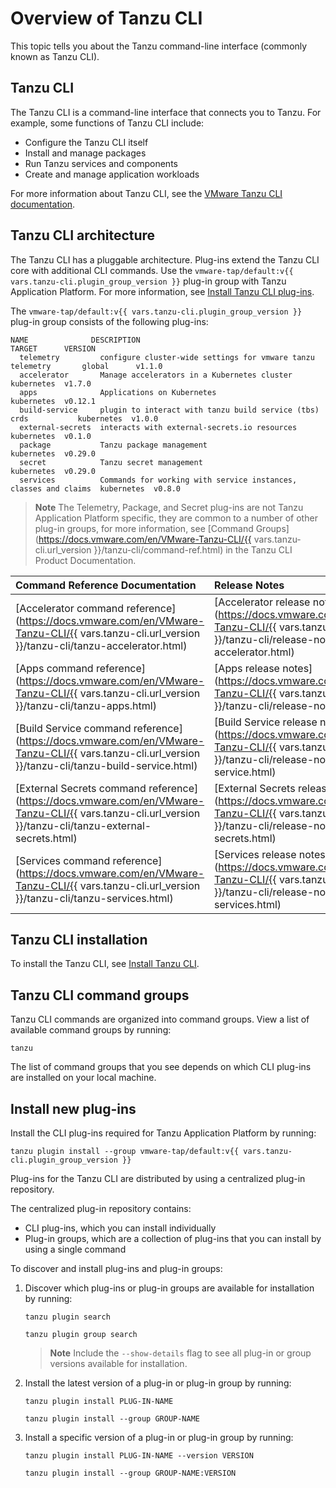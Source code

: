 # Overview of Tanzu CLI

This topic tells you about the Tanzu command-line interface (commonly known as Tanzu CLI).

## <a id="tanzu-cli"></a>Tanzu CLI

The Tanzu CLI is a command-line interface that connects you to Tanzu. For example, some functions of
Tanzu CLI include:

- Configure the Tanzu CLI itself
- Install and manage packages
- Run Tanzu services and components
- Create and manage application workloads

For more information about Tanzu CLI, see the
[VMware Tanzu CLI documentation](https://docs.vmware.com/en/VMware-Tanzu-CLI/index.html).

## <a id="itanzu-cli-architecture"></a>Tanzu CLI architecture

The Tanzu CLI has a pluggable architecture. Plug-ins extend the Tanzu CLI core with additional CLI
commands. Use the `vmware-tap/default:v{{ vars.tanzu-cli.plugin_group_version }}` plug-in group with Tanzu Application Platform. For more information,
see [Install Tanzu CLI plug-ins](../install-tanzu-cli.hbs.md).

The `vmware-tap/default:v{{ vars.tanzu-cli.plugin_group_version }}` plug-in group consists of the following plug-ins:

```console
NAME              DESCRIPTION                                                      TARGET      VERSION
  telemetry         configure cluster-wide settings for vmware tanzu telemetry       global      v1.1.0
  accelerator       Manage accelerators in a Kubernetes cluster                      kubernetes  v1.7.0
  apps              Applications on Kubernetes                                       kubernetes  v0.12.1
  build-service     plugin to interact with tanzu build service (tbs) crds           kubernetes  v1.0.0
  external-secrets  interacts with external-secrets.io resources                     kubernetes  v0.1.0
  package           Tanzu package management                                         kubernetes  v0.29.0
  secret            Tanzu secret management                                          kubernetes  v0.29.0
  services          Commands for working with service instances, classes and claims  kubernetes  v0.8.0
```

> **Note** The Telemetry, Package, and Secret plug-ins are not Tanzu Application Platform specific, they
are common to a number of other plug-in groups, for more information, see
 [Command Groups](https://docs.vmware.com/en/VMware-Tanzu-CLI/{{ vars.tanzu-cli.url_version }}/tanzu-cli/command-ref.html) in the
Tanzu CLI Product Documentation.

| Command Reference Documentation | Release Notes |
|:--------|:---------|
|[Accelerator command reference](https://docs.vmware.com/en/VMware-Tanzu-CLI/{{ vars.tanzu-cli.url_version }}/tanzu-cli/tanzu-accelerator.html)|[Accelerator release notes](https://docs.vmware.com/en/VMware-Tanzu-CLI/{{ vars.tanzu-cli.url_version }}/tanzu-cli/release-notes-accelerator.html)|
|[Apps command reference](https://docs.vmware.com/en/VMware-Tanzu-CLI/{{ vars.tanzu-cli.url_version }}/tanzu-cli/tanzu-apps.html)|[Apps release notes](https://docs.vmware.com/en/VMware-Tanzu-CLI/{{ vars.tanzu-cli.url_version }}/tanzu-cli/release-notes-apps.html)|
|[Build Service command reference](https://docs.vmware.com/en/VMware-Tanzu-CLI/{{ vars.tanzu-cli.url_version }}/tanzu-cli/tanzu-build-service.html)|[Build Service release notes](https://docs.vmware.com/en/VMware-Tanzu-CLI/{{ vars.tanzu-cli.url_version }}/tanzu-cli/release-notes-build-service.html)|
|[External Secrets command reference](https://docs.vmware.com/en/VMware-Tanzu-CLI/{{ vars.tanzu-cli.url_version }}/tanzu-cli/tanzu-external-secrets.html)|[External Secrets release notes](https://docs.vmware.com/en/VMware-Tanzu-CLI/{{ vars.tanzu-cli.url_version }}/tanzu-cli/release-notes-external-secrets.html)|
|[Services command reference](https://docs.vmware.com/en/VMware-Tanzu-CLI/{{ vars.tanzu-cli.url_version }}/tanzu-cli/tanzu-services.html)|[Services release notes](https://docs.vmware.com/en/VMware-Tanzu-CLI/{{ vars.tanzu-cli.url_version }}/tanzu-cli/release-notes-services.html)|

## <a id="tanzu-cli-install"></a>Tanzu CLI installation

To install the Tanzu CLI, see [Install Tanzu CLI](../install-tanzu-cli.hbs.md#cli-and-plugin).

## <a id="tanzu-cli-command-groups"></a>Tanzu CLI command groups

Tanzu CLI commands are organized into command groups. View a list of available command groups by
running:

```console
tanzu
```

The list of command groups that you see depends on which CLI plug-ins are installed on your local
machine.

## <a id="install-new"></a> Install new plug-ins

Install the CLI plug-ins required for Tanzu Application Platform by running:

```console
tanzu plugin install --group vmware-tap/default:v{{ vars.tanzu-cli.plugin_group_version }}
```

Plug-ins for the Tanzu CLI are distributed by using a centralized plug-in repository.

The centralized plug-in repository contains:

- CLI plug-ins, which you can install individually
- Plug-in groups, which are a collection of plug-ins that you can install by using a single command

To discover and install plug-ins and plug-in groups:

1. Discover which plug-ins or plug-in groups are available for installation by running:

   ```console
   tanzu plugin search
   ```

   ```console
   tanzu plugin group search
   ```

   > **Note** Include the `--show-details` flag to see all plug-in or group versions available
   > for installation.

2. Install the latest version of a plug-in or plug-in group by running:

   ```console
   tanzu plugin install PLUG-IN-NAME
   ```

   ```console
   tanzu plugin install --group GROUP-NAME
   ```

3. Install a specific version of a plug-in or plug-in group by running:

   ```console
   tanzu plugin install PLUG-IN-NAME --version VERSION
   ```

   ```console
   tanzu plugin install --group GROUP-NAME:VERSION
   ```
